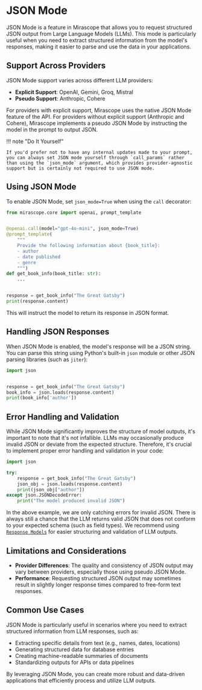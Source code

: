 # JSON Mode

JSON Mode is a feature in Mirascope that allows you to request structured JSON output from Large Language Models (LLMs). This mode is particularly useful when you need to extract structured information from the model's responses, making it easier to parse and use the data in your applications.

## Support Across Providers

JSON Mode support varies across different LLM providers:

- **Explicit Support**: OpenAI, Gemini, Groq, Mistral
- **Pseudo Support**: Anthropic, Cohere

For providers with explicit support, Mirascope uses the native JSON Mode feature of the API. For providers without explicit support (Anthropic and Cohere), Mirascope implements a pseudo JSON Mode by instructing the model in the prompt to output JSON.

!!! note "Do It Yourself"

    If you'd prefer not to have any internal updates made to your prompt, you can always set JSON mode yourself through `call_params` rather than using the `json_mode` argument, which provides provider-agnostic support but is certainly not required to use JSON mode.

## Using JSON Mode

To enable JSON Mode, set `json_mode=True` when using the `call` decorator:

```python
from mirascope.core import openai, prompt_template


@openai.call(model="gpt-4o-mini", json_mode=True)
@prompt_template(
    """
    Provide the following information about {book_title}:
    - author
    - date published
    - genre
    """)
def get_book_info(book_title: str):
    ...


response = get_book_info("The Great Gatsby")
print(response.content)
```

This will instruct the model to return its response in JSON format.

## Handling JSON Responses

When JSON Mode is enabled, the model's response will be a JSON string. You can parse this string using Python's built-in `json` module or other JSON parsing libraries (such as `jiter`):

```python
import json


response = get_book_info("The Great Gatsby")
book_info = json.loads(response.content)
print(book_info['author'])
```

## Error Handling and Validation

While JSON Mode significantly improves the structure of model outputs, it's important to note that it's not infallible. LLMs may occasionally produce invalid JSON or deviate from the expected structure. Therefore, it's crucial to implement proper error handling and validation in your code:

```python
import json

try:
    response = get_book_info("The Great Gatsby")
    json_obj = json.loads(response.content)
    print(json_obj["author"])
except json.JSONDecodeError:
    print("The model produced invalid JSON")
```

In the above example, we are only catching errors for invalid JSON. There is always still a chance that the LLM returns valid JSON that does not conform to your expected schema (such as field types). We recommend using [`Response Models`](./response_models.md) for easier structuring and validation of LLM outputs.

## Limitations and Considerations

- **Provider Differences**: The quality and consistency of JSON output may vary between providers, especially those using pseudo JSON Mode.
- **Performance**: Requesting structured JSON output may sometimes result in slightly longer response times compared to free-form text responses.

## Common Use Cases

JSON Mode is particularly useful in scenarios where you need to extract structured information from LLM responses, such as:

- Extracting specific details from text (e.g., names, dates, locations)
- Generating structured data for database entries
- Creating machine-readable summaries of documents
- Standardizing outputs for APIs or data pipelines

By leveraging JSON Mode, you can create more robust and data-driven applications that efficiently process and utilize LLM outputs.
